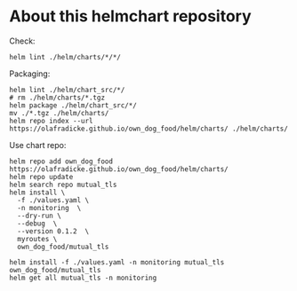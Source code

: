 About this helmchart repository
===============================

Check:

```
helm lint ./helm/charts/*/*/
```

Packaging:

```
helm lint ./helm/chart_src/*/
# rm ./helm/charts/*.tgz
helm package ./helm/chart_src/*/
mv ./*.tgz ./helm/charts/
helm repo index --url https://olafradicke.github.io/own_dog_food/helm/charts/ ./helm/charts/
```

Use chart repo:

```
helm repo add own_dog_food https://olafradicke.github.io/own_dog_food/helm/charts/
helm repo update
helm search repo mutual_tls
helm install \
  -f ./values.yaml \
  -n monitoring  \
  --dry-run \
  --debug  \
  --version 0.1.2  \
  myroutes \
  own_dog_food/mutual_tls

helm install -f ./values.yaml -n monitoring mutual_tls own_dog_food/mutual_tls
helm get all mutual_tls -n monitoring
```
